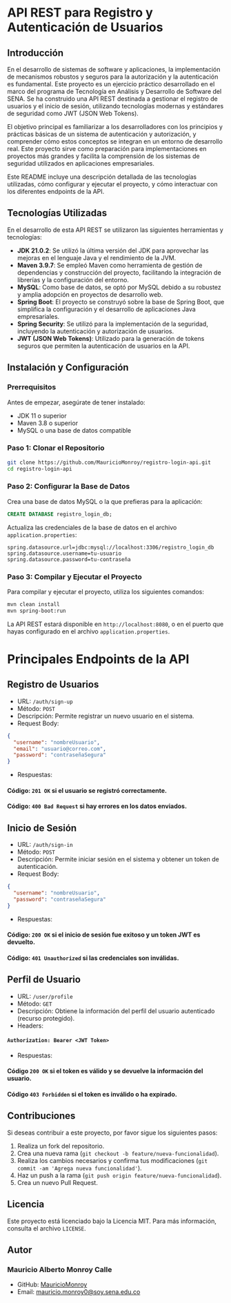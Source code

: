# API REST para Registro y Autenticación de Usuarios

## Introducción

En el desarrollo de sistemas de software y aplicaciones, la implementación de mecanismos robustos y seguros para la autorización y la autenticación es fundamental. Este proyecto es un ejercicio práctico desarrollado en el marco del programa de Tecnología en Análisis y Desarrollo de Software del SENA. Se ha construido una API REST destinada a gestionar el registro de usuarios y el inicio de sesión, utilizando tecnologías modernas y estándares de seguridad como JWT (JSON Web Tokens).

El objetivo principal es familiarizar a los desarrolladores con los principios y prácticas básicas de un sistema de autenticación y autorización, y comprender cómo estos conceptos se integran en un entorno de desarrollo real. Este proyecto sirve como preparación para implementaciones en proyectos más grandes y facilita la comprensión de los sistemas de seguridad utilizados en aplicaciones empresariales.

Este README incluye una descripción detallada de las tecnologías utilizadas, cómo configurar y ejecutar el proyecto, y cómo interactuar con los diferentes endpoints de la API.

## Tecnologías Utilizadas

En el desarrollo de esta API REST se utilizaron las siguientes herramientas y tecnologías:

- **JDK 21.0.2**: Se utilizó la última versión del JDK para aprovechar las mejoras en el lenguaje Java y el rendimiento de la JVM.
- **Maven 3.9.7**: Se empleó Maven como herramienta de gestión de dependencias y construcción del proyecto, facilitando la integración de librerías y la configuración del entorno.
- **MySQL**: Como base de datos, se optó por MySQL debido a su robustez y amplia adopción en proyectos de desarrollo web.
- **Spring Boot**: El proyecto se construyó sobre la base de Spring Boot, que simplifica la configuración y el desarrollo de aplicaciones Java empresariales.
- **Spring Security**: Se utilizó para la implementación de la seguridad, incluyendo la autenticación y autorización de usuarios.
- **JWT (JSON Web Tokens)**: Utilizado para la generación de tokens seguros que permiten la autenticación de usuarios en la API.

## Instalación y Configuración

### Prerrequisitos

Antes de empezar, asegúrate de tener instalado:

- JDK 11 o superior
- Maven 3.8 o superior
- MySQL o una base de datos compatible

### Paso 1: Clonar el Repositorio

```bash
git clone https://github.com/MauricioMonroy/registro-login-api.git
cd registro-login-api
```

### Paso 2: Configurar la Base de Datos
Crea una base de datos MySQL o la que prefieras para la aplicación:

```sql
CREATE DATABASE registro_login_db;
```
Actualiza las credenciales de la base de datos en el archivo `application.properties`:

```properties
spring.datasource.url=jdbc:mysql://localhost:3306/registro_login_db
spring.datasource.username=tu-usuario
spring.datasource.password=tu-contraseña
```

### Paso 3: Compilar y Ejecutar el Proyecto
Para compilar y ejecutar el proyecto, utiliza los siguientes comandos:

```bash
mvn clean install
mvn spring-boot:run
```
La API REST estará disponible en `http://localhost:8080`, o en el puerto que hayas configurado en el archivo `application.properties`.

# Principales Endpoints de la API

## Registro de Usuarios
- URL: `/auth/sign-up`
- Método: `POST`
- Descripción: Permite registrar un nuevo usuario en el sistema.
- Request Body:
```json
{
  "username": "nombreUsuario",
  "email": "usuario@correo.com",
  "password": "contraseñaSegura"
}
```
- Respuestas:
#### Código: `201 OK` si el usuario se registró correctamente.
#### Código: `400 Bad Request` si hay errores en los datos enviados.

## Inicio de Sesión
- URL: `/auth/sign-in`
- Método: `POST`
- Descripción: Permite iniciar sesión en el sistema y obtener un token de autenticación.
- Request Body:
```json
{
  "username": "nombreUsuario",
  "password": "contraseñaSegura"
}
```
- Respuestas:
#### Código: `200 OK` si el inicio de sesión fue exitoso y un token JWT es devuelto.
#### Código: `401 Unauthorized` si las credenciales son inválidas.

## Perfil de Usuario
- URL: `/user/profile`
- Método: `GET`
- Descripción: Obtiene la información del perfil del usuario autenticado (recurso protegido).
- Headers:
#### `Authorization: Bearer <JWT Token>`
- Respuestas:
#### Código `200 OK` si el token es válido y se devuelve la información del usuario.
#### Código `403 Forbidden` si el token es inválido o ha expirado.

## Contribuciones
Si deseas contribuir a este proyecto, por favor sigue los siguientes pasos:
1. Realiza un fork del repositorio.
2. Crea una nueva rama (`git checkout -b feature/nueva-funcionalidad`).
3. Realiza los cambios necesarios y confirma tus modificaciones (`git commit -am 'Agrega nueva funcionalidad'`).
4. Haz un push a la rama (`git push origin feature/nueva-funcionalidad`).
5. Crea un nuevo Pull Request.

## Licencia
Este proyecto está licenciado bajo la Licencia MIT. Para más información, consulta el archivo `LICENSE`.

## Autor
### Mauricio Alberto Monroy Calle
- GitHub: [MauricioMonroy](https://github.com/MauricioMonroy)
- Email: <mauricio.monroy0@soy.sena.edu.co>


